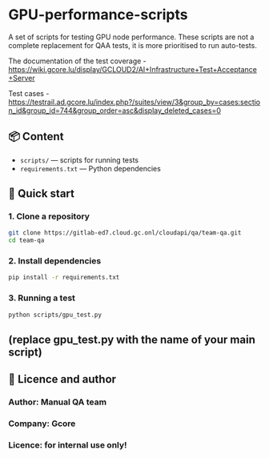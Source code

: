 # GPU-performance-scripts
A set of scripts for testing GPU node performance. These scripts are not a complete replacement for QAA tests, it is more prioritised to run auto-tests.

The documentation of the test coverage - https://wiki.gcore.lu/display/GCLOUD2/AI+Infrastructure+Test+Acceptance+Server

Test cases - https://testrail.ad.gcore.lu/index.php?/suites/view/3&group_by=cases:section_id&group_id=744&group_order=asc&display_deleted_cases=0

## 📦 Content

- `scripts/` — scripts for running tests
- `requirements.txt` — Python dependencies

## 🚀 Quick start

### 1. Clone a repository
```bash
git clone https://gitlab-ed7.cloud.gc.onl/cloudapi/qa/team-qa.git
cd team-qa
```

### 2. Install dependencies
```bash
pip install -r requirements.txt
```

### 3. Running a test
```bash
python scripts/gpu_test.py
```
## (replace gpu_test.py with the name of your main script)

## 📄 Licence and author
### Author: Manual QA team
### Company: Gcore
### Licence: for internal use only!